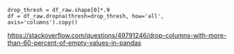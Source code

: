 ```
drop_thresh = df_raw.shape[0]*.9
df = df_raw.dropna(thresh=drop_thresh, how='all', axis='columns').copy()
```
https://stackoverflow.com/questions/49791246/drop-columns-with-more-than-60-percent-of-empty-values-in-pandas
